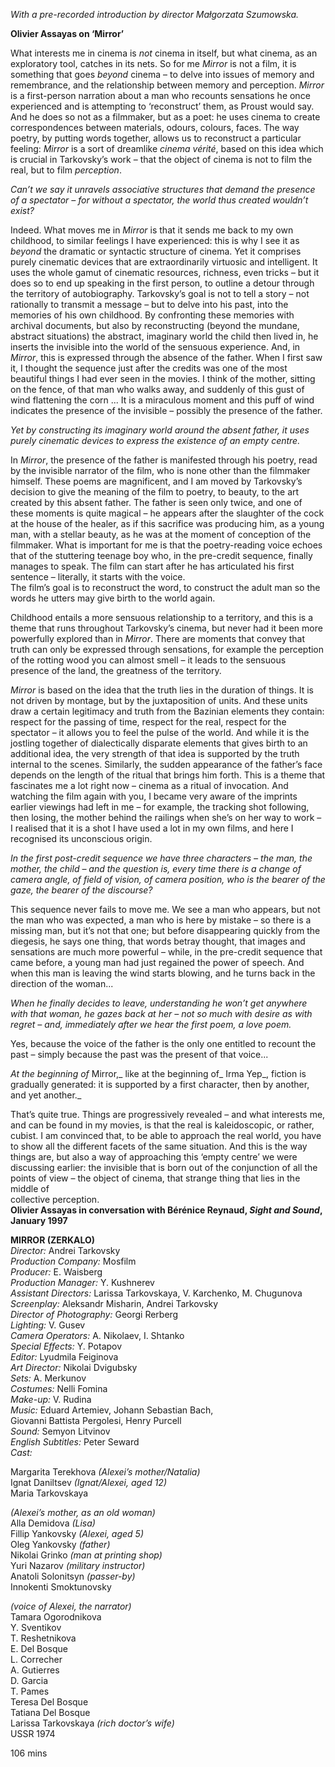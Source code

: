 

_With a pre-recorded introduction by director Małgorzata Szumowska._

**Olivier Assayas on ‘Mirror’**

What interests me in cinema is _not_ cinema in itself, but what cinema, as an exploratory tool, catches in its nets. So for me _Mirror_ is not a film, it is something that goes _beyond_ cinema – to delve into issues of memory and remembrance, and the relationship between memory and perception. _Mirror_ is a first-person narration about a man who recounts sensations he once experienced and is attempting to ‘reconstruct’ them, as Proust would say.  
And he does so not as a filmmaker, but as a poet: he uses cinema to create correspondences between materials, odours, colours, faces. The way poetry, by putting words together, allows us to reconstruct a particular feeling: _Mirror_ is a sort of dreamlike _cinema vérité_, based on this idea which is crucial in Tarkovsky’s work – that the object of cinema is not to film the real, but to  film _perception_.

_Can’t we say it unravels associative structures that demand the presence of a spectator – for without a spectator, the world thus created wouldn’t exist?_

Indeed. What moves me in _Mirror_ is that it sends me back to my own childhood, to similar feelings I have experienced: this is why I see it as _beyond_ the dramatic or syntactic structure of cinema. Yet it comprises purely cinematic devices that are extraordinarily virtuosic and intelligent. It uses the whole gamut of cinematic resources, richness, even tricks – but it does so to end up speaking in the first person, to outline a detour through the territory of autobiography. Tarkovsky’s goal is not to tell a story – not rationally to transmit a message – but to delve into his past, into the memories of his own childhood. By confronting these memories with archival documents, but also by reconstructing (beyond the mundane, abstract situations) the abstract, imaginary world the child then lived in, he inserts the invisible into the world of the sensuous experience. And, in _Mirror_, this is expressed through the absence of the father. When I first saw it, I thought the sequence just after the credits was one of the most beautiful things I had ever seen in the movies. I think of the mother, sitting on the fence, of that man who walks away, and suddenly of this gust of wind flattening the corn ... It is a miraculous moment and this puff of wind indicates the presence of the invisible – possibly the presence of  the father.

_Yet by constructing its imaginary world around the absent father, it uses purely cinematic devices to express the existence of an empty centre._

In _Mirror_, the presence of the father is manifested through his poetry, read by the invisible narrator of the film, who is none other than the filmmaker himself. These poems are magnificent, and I am moved by Tarkovsky’s decision to give the meaning of the film to poetry, to beauty, to the art created by this absent father. The father is seen only twice, and one of these moments is quite magical – he appears after the slaughter of the cock at the house of the healer, as if this sacrifice was producing him, as a young man, with a stellar beauty, as he was at the moment of conception of the filmmaker. What is important for me is that the poetry-reading voice echoes that of the stuttering teenage boy who, in the pre-credit sequence, finally manages to speak. The film can start after he has articulated his first sentence – literally, it starts with the voice.  
The film’s goal is to reconstruct the word, to construct the adult man so the words he utters may give birth to the world again.

Childhood entails a more sensuous relationship to a territory, and this is a theme that runs throughout Tarkovsky’s cinema, but never had it been more powerfully explored than in _Mirror_. There are moments that convey that truth can only be expressed through sensations, for example the perception of the rotting wood you can almost smell – it leads to the sensuous presence of the land, the greatness of the territory.

_Mirror_ is based on the idea that the truth lies in the duration of things. It is not driven by montage, but by the juxtaposition of units. And these units draw a certain legitimacy and truth from the Bazinian elements they contain: respect for the passing of time, respect for the real, respect for the spectator – it allows you to feel the pulse of the world. And while it is the jostling together of dialectically disparate elements that gives birth to an additional idea, the very strength of that idea is supported by the truth internal to the scenes. Similarly, the sudden appearance of the father’s face depends on the length of the ritual that brings him forth. This is a theme that fascinates me a lot right now – cinema as a ritual of invocation. And watching the film again with you, I became very aware of the imprints earlier viewings had left in me – for example, the tracking shot following, then losing, the mother behind the railings when she’s on her way to work – I realised that it is a shot I have used a lot in my own films, and here I recognised its unconscious origin.

_In the first post-credit sequence we have three characters – the man, the mother, the child – and the question is, every time there is a change of camera angle, of field of vision, of camera position, who is the bearer of the gaze, the bearer of the discourse?_

This sequence never fails to move me. We see a man who appears, but not the man who was expected, a man who is here by mistake – so there is a missing man, but it’s not that one; but before disappearing quickly from the diegesis, he says one thing, that words betray thought, that images and sensations are much more powerful – while, in the pre-credit sequence that came before, a young man had just regained the power of speech. And when this man is leaving the wind starts blowing, and he turns back in the direction of the woman...

_When he finally decides to leave, understanding he won’t get anywhere with that woman, he gazes back at her – not so much with desire as with regret – and, immediately after we hear the first poem, a love poem._

Yes, because the voice of the father is the only one entitled to recount the past – simply because the past was the present of that voice...

_At the beginning of_ Mirror,_ like at the beginning of_ Irma Yep_, fiction is  
gradually generated: it is supported by a first character, then by another, and yet another._

That’s quite true. Things are progressively revealed – and what interests me, and can be found in my movies, is that the real is kaleidoscopic, or rather, cubist. I am convinced that, to be able to approach the real world, you have to show all the different facets of the same situation. And this is the way things are, but also a way of approaching this ‘empty centre’ we were discussing earlier: the invisible that is born out of the conjunction of all the points of view – the object of cinema, that strange thing that lies in the middle of  
collective perception.  
**Olivier Assayas in conversation with Bérénice Reynaud, _Sight and Sound_, January 1997**



**MIRROR (ZERKALO)**  
_Director:_ Andrei Tarkovsky  
_Production Company:_ Mosfilm  
_Producer:_ E. Waisberg  
_Production Manager:_ Y. Kushnerev  
_Assistant Directors:_ Larissa Tarkovskaya, V. Karchenko, M. Chugunova  
_Screenplay:_ Aleksandr Misharin, Andrei Tarkovsky  
_Director of Photography:_ Georgi Rerberg  
_Lighting:_ V. Gusev  
_Camera Operators:_ A. Nikolaev, I. Shtanko  
_Special Effects:_ Y. Potapov  
_Editor:_ Lyudmila Feiginova  
_Art Director:_ Nikolai Dvigubsky  
_Sets:_ A. Merkunov  
_Costumes:_ Nelli Fomina  
_Make-up:_ V. Rudina  
_Music:_ Eduard Artemiev, Johann Sebastian Bach,  
Giovanni Battista Pergolesi, Henry Purcell  
_Sound:_ Semyon Litvinov  
_English Subtitles:_ Peter Seward  
_Cast:_

Margarita Terekhova _(Alexei’s mother/Natalia)_  
Ignat Daniltsev _(Ignat/Alexei, aged 12)_  
Maria Tarkovskaya

_(Alexei’s mother, as an old woman)_  
Alla Demidova _(Lisa)_  
Fillip Yankovsky _(Alexei, aged 5)_  
Oleg Yankovsky _(father)_  
Nikolai Grinko _(man at printing shop)_  
Yuri Nazarov _(military instructor)_  
Anatoli Solonitsyn _(passer-by)_  
Innokenti Smoktunovsky

_(voice of Alexei, the narrator)_  
Tamara Ogorodnikova  
Y. Sventikov  
T. Reshetnikova  
E. Del Bosque  
L. Correcher  
A. Gutierres  
D. Garcia  
T. Pames  
Teresa Del Bosque  
Tatiana Del Bosque  
Larissa Tarkovskaya _(rich doctor’s wife)_  
USSR 1974

106 mins
<!--stackedit_data:
eyJoaXN0b3J5IjpbMTMxNDU1NzM5OV19
-->
